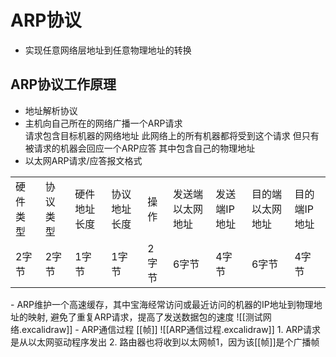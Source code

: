# ARP协议

- 实现任意网络层地址到任意物理地址的转换

## ARP协议工作原理

- 地址解析协议
- 主机向自己所在的网络广播一个ARP请求  
   请求包含目标机器的网络地址
   此网络上的所有机器都将受到这个请求
   但只有被请求的机器会回应一个ARP应答
   其中包含自己的物理地址
- 以太网ARP请求/应答报文格式 
<table>
    <tr>
        <td>硬件类型</td>
        <td>协议类型</td>
        <td>硬件地址长度</td>
        <td>协议地址长度</td>
        <td>操作</td>
        <td>发送端以太网地址</td>
        <td>发送端IP地址</td>
        <td>目的端以太网地址</td>
        <td>目的端IP地址</td>
    </tr>
    <tr>
        <td>2字节</td>
        <td>2字节</td>
        <td>1字节</td>
        <td>1字节</td>
        <td>2字节</td>
        <td>6字节</td>
        <td>4字节</td>
        <td>6字节</td>
        <td>4字节</td>
    </tr>
</table>
- ARP维护一个高速缓存，其中宝海经常访问或最近访问的机器的IP地址到物理地址的映射, 避免了重复ARP请求，提高了发送数据包的速度
![[测试网络.excalidraw]]
- ARP通信过程
  [[帧]]
![[ARP通信过程.excalidraw]]
  1. ARP请求是从以太网驱动程序发出
  2. 路由器也将收到以太网帧1，因为该[[帧]]是个广播帧